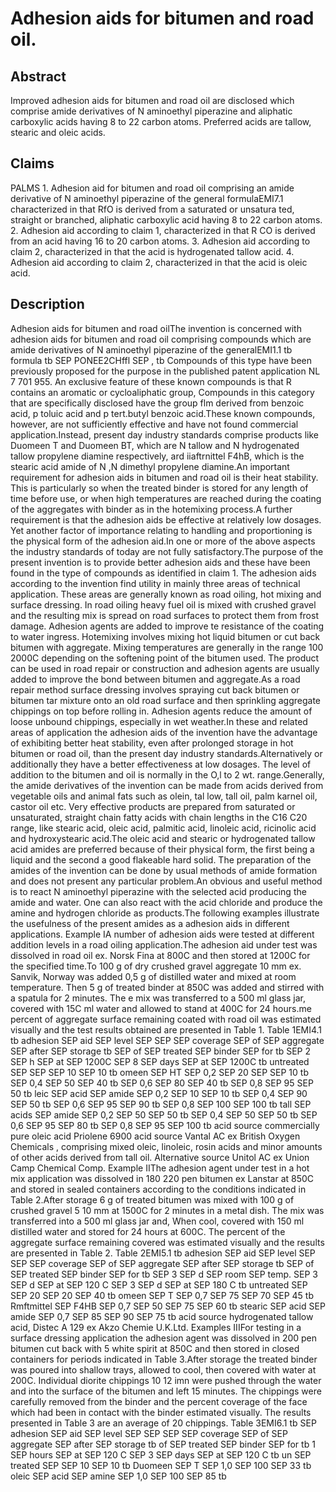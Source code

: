 # Adhesion aids for bitumen and road oil.

## Abstract
Improved adhesion aids for bitumen and road oil are disclosed which comprise amide derivatives of N aminoethyl piperazine and aliphatic carboxylic acids having 8 to 22 carbon atoms. Preferred acids are tallow, stearic and oleic acids.

## Claims
PALMS 1. Adhesion aid for bitumen and road oil comprising an amide derivative of N aminoethyl piperazine of the general formulaEMI7.1 characterized in that RfO is derived from a saturated or unsatura ted, straight or branched, aliphatic carboxylic acid having 8 to 22 carbon atoms. 2. Adhesion aid according to claim 1, characterized in that R CO is derived from an acid having 16 to 20 carbon atoms. 3. Adhesion aid according to claim 2, characterized in that the acid is hydrogenated tallow acid. 4. Adhesion aid according to claim 2, characterized in that the acid is oleic acid.

## Description
Adhesion aids for bitumen and road oilThe invention is concerned with adhesion aids for bitumen and road oil comprising compounds which are amide derivatives of N aminoethyl piperazine of the generalEMI1.1 tb formula tb SEP PONEE2CHffl SEP , tb Compounds of this type have been previously proposed for the purpose in the published patent application NL 7 701 955. An exclusive feature of these known compounds is that R contains an aromatic or cycloaliphatic group, Compounds in this category that are specifically disclosed have the group flm derived from benzoic acid, p toluic acid and p tert.butyl benzoic acid.These known compounds, however, are not sufficiently effective and have not found commercial application.Instead, present day industry standards comprise products like Duomeen T and Duomeen BT, which are N tallow and N hydrogenated tallow propylene diamine respectively, ard iiaftrnittel F4hB, which is the stearic acid amide of N ,N dimethyl propylene diamine.An important requirement for adhesion aids in bitumen and road oil is their heat stability. This is particularly so when the treated binder is stored for any length of time before use, or when high temperatures are reached during the coating of the aggregates with binder as in the hotemixing process.A further requirement is that the adhesion aids be effective at relatively low dosages. Yet another factor of importance relating to handling and proportioning is the physical form of the adhesion aid.In one or more of the above aspects the industry standards of today are not fully satisfactory.The purpose of the present invention is to provide better adhesion aids and these have been found in the type of compounds as identified in claim 1. The adhesion aids according to the invention find utility in mainly three areas of technical application. These areas are generally known as road oiling, hot mixing and surface dressing. In road oiling heavy fuel oil is mixed with crushed gravel and the resulting mix is spread on road surfaces to protect them from frost damage. Adhesion agents are added to improve te resistance of the coating to water ingress. Hotemixing involves mixing hot liquid bitumen or cut back bitumen with aggregate. Mixing temperatures are generally in the range 100 2000C depending on the softening point of the bitumen used. The product can be used in road repair or construction and adhesion agents are usually added to improve the bond between bitumen and aggregate.As a road repair method surface dressing involves spraying cut back bitumen or bitumen tar mixture onto an old road surface and then sprinkling aggregate chippings on top before rolling in. Adhesion agents reduce the amount of loose unbound chippings, especially in wet weather.In these and related areas of application the adhesion aids of the invention have the advantage of exhibiting better heat stability, even after prolonged storage in hot bitumen or road oil, than the present day industry standards.Alternatively or additionally they have a better effectiveness at low dosages. The level of addition to the bitumen and oil is normally in the O,l to 2 wt. range.Generally, the amide derivatives of the invention can be made from acids derived from vegetable oils and animal fats such as olein, tal low, tall oil, palm karnel oil, castor oil etc. Very effective products are prepared from saturated or unsaturated, straight chain fatty acids with chain lengths in the C16 C20 range, like stearic acid, oleic acid, palmitic acid, linoleic acid, ricinolic acid and hydroxystearic acid.The oleic acid and stearic or hydrogenated tallow acid amides are preferred because of their physical form, the first being a liquid and the second a good flakeable hard solid. The preparation of the amides of the invention can be done by usual methods of amide formation and does not present any particular problem.An obvious and useful method is to react N aminoethyl piperazine with the selected acid producing the amide and water. One can also react with the acid chloride and produce the amine and hydrogen chloride as products.The following examples illustrate the usefulness of the present amides as a adhesion aids in different applications. Example IA number of adhesion aids were tested at different addition levels in a road oiling application.The adhesion aid under test was dissolved in road oil ex. Norsk Fina at 800C and then stored at 1200C for the specified time.To 100 g of dry crushed gravel aggregate 10 mm ex. Sanvik, Norway was added 0,5 g of distilled water and mixed at room temperature. Then 5 g of treated binder at 850C was added and stirred with a spatula for 2 minutes. The e mix was transferred to a 500 ml glass jar, covered with 15C ml water and allowed to stand at 400C for 24 hours.me percent of aggregate surface remaining coated with road oil was estimated visually and the test results obtained are presented in Table 1. Table 1EMI4.1 tb adhesion SEP aid SEP level SEP SEP SEP coverage SEP of SEP aggregate SEP after SEP storage tb SEP of SEP treated SEP binder SEP for tb SEP 2 SEP h SEP at SEP 1200C SEP 8 SEP days SEP at SEP 1200C tb untreated SEP SEP SEP 10 SEP 10 tb omeen SEP HT SEP 0,2 SEP 20 SEP SEP 10 tb SEP 0,4 SEP 50 SEP 40 tb SEP 0,6 SEP 80 SEP 40 tb SEP 0,8 SEP 95 SEP 50 tb leic SEP acid SEP amide SEP 0,2 SEP 10 SEP 10 tb SEP 0,4 SEP 90 SEP 50 tb SEP 0,6 SEP 95 SEP 90 tb SEP 0,8 SEP 100 SEP 100 tb tall SEP acids SEP amide SEP 0,2 SEP 50 SEP 50 tb SEP 0,4 SEP 50 SEP 50 tb SEP 0,6 SEP 95 SEP 80 tb SEP 0,8 SEP 95 SEP 100 tb acid source commercially pure oleic acid Priolene 6900 acid source Vantal AC ex British Oxygen Chemicals , comprising mixed oleic, linoleic, rosin acids and minor amounts of other acids derived from tall oil. Alternative source Unitol AC ex Union Camp Chemical Comp. Example IIThe adhesion agent under test in a hot mix application was dissolved in 180 220 pen bitumen ex Lanstar at 850C and stored in sealed containers according to the conditions indicated in Table 2.After storage 6 g of treated bitumen was mixed with 100 g of crushed gravel 5 10 mm at 1500C for 2 minutes in a metal dish. The mix was transferred into a 500 ml glass jar and, When cool, covered with 150 ml distilled water and stored for 24 hours at 600C. The percent of the aggregate surface remaining covered was estimated visually and the results are presented in Table 2. Table 2EMI5.1 tb adhesion SEP aid SEP level SEP SEP SEP coverage SEP of SEP aggregate SEP after SEP storage tb SEP of SEP treated SEP binder SEP for tb SEP 3 SEP d SEP room SEP temp. SEP 3 SEP d SEP at SEP 120 C SEP 3 SEP d SEP at SEP 180 C tb untreated SEP SEP 20 SEP 20 SEP 40 tb omeen SEP T SEP 0,7 SEP 75 SEP 70 SEP 45 tb Rmftmittel SEP F4HB SEP 0,7 SEP 50 SEP 75 SEP 60 tb stearic SEP acid SEP amide SEP 0,7 SEP 85 SEP 90 SEP 75 tb acid source hydrogenated tallow acid, Distec A 129 ex Akzo Chemie U.K.Ltd. Examples IIIFor testing in a surface dressing application the adhesion agent was dissolved in 200 pen bitumen cut back with 5 white spirit at 850C and then stored in closed containers for periods indicated in Table 3.After storage the treated binder was poured into shallow trays, allowed to cool, then covered with water at 200C. Individual diorite chippings 10 12 imn were pushed through the water and into the surface of the bitumen and left 15 minutes. The chippings were carefully removed from the binder and the percent coverage of the face which had been in contact with the binder estimated visually. The results presented in Table 3 are an average of 20 chippings. Table 3EMI6.1 tb SEP adhesion SEP aid SEP level SEP SEP SEP SEP coverage SEP of SEP aggregate SEP after SEP storage tb of SEP treated SEP binder SEP for tb 1 SEP hours SEP at SEP 120 C SEP 3 SEP days SEP at SEP 120 C tb un SEP treated SEP SEP 10 SEP 10 tb Duomeen SEP T SEP 1,0 SEP 100 SEP 33 tb oleic SEP acid SEP amine SEP 1,0 SEP 100 SEP 85 tb